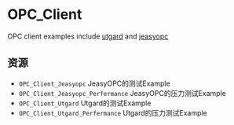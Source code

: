 # OPC_Client
OPC client examples include 
[utgard](http://openscada.org/projects/utgard/)  and [jeasyopc](http://sourceforge.net/projects/jeasyopc/?source=navbar)
## 资源
+ `OPC_Client_Jeasyopc` JeasyOPC的测试Example
+ `OPC_Client_Jeasyopc_Perfermance` JeasyOPC的压力测试Example
+ `OPC_Client_Utgard` Utgard的测试Example
+ `OPC_Client_Utgard_Perfermance` Utgard的压力测试Example
